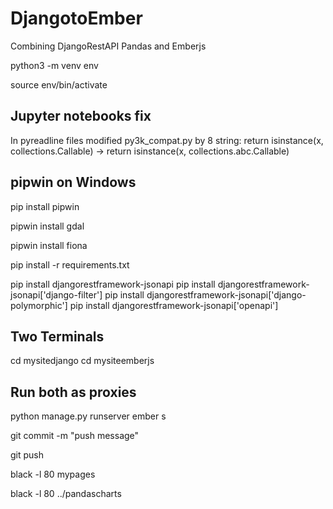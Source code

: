 # DjangotoEmber

 Combining DjangoRestAPI Pandas and Emberjs

python3 -m venv env

source env/bin/activate

## Jupyter notebooks fix

In pyreadline files
modified py3k_compat.py by 8 string:
return isinstance(x, collections.Callable) -> return isinstance(x, collections.abc.Callable)

## pipwin on Windows

pip install pipwin

pipwin install gdal

pipwin install fiona

pip install -r requirements.txt

pip install djangorestframework-jsonapi
pip install djangorestframework-jsonapi['django-filter']
pip install djangorestframework-jsonapi['django-polymorphic']
pip install djangorestframework-jsonapi['openapi']

## Two Terminals

cd mysitedjango
cd mysiteemberjs

## Run both as proxies

python manage.py runserver
ember s

git commit -m "push message"

git push

black -l 80 mypages

black -l 80 ../pandascharts
